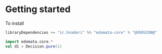 # Getting started

To install 

```scala
libraryDependencies += "ir.hnaderi" %% "edomata-core" % "@VERSION@"
```

```scala mdoc
import edomata.core.*
val d1 = Decision.pure(1)
```
